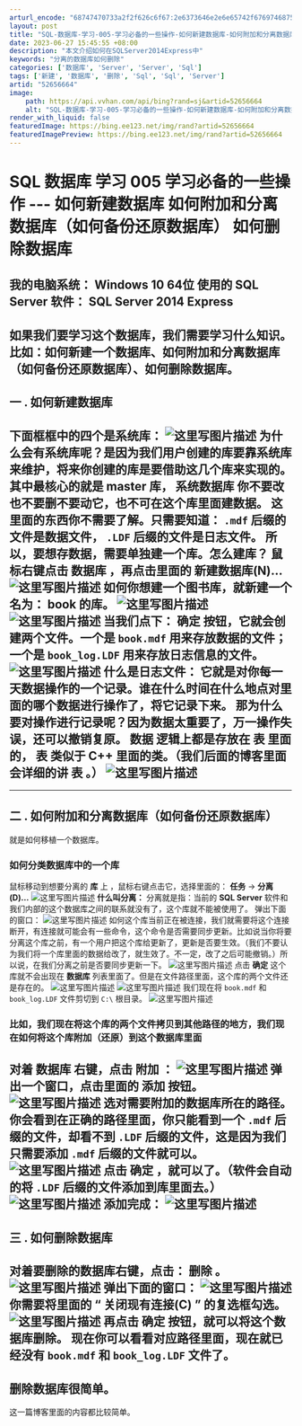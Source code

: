 ```yaml
---
arturl_encode: "68747470733a2f2f626c6f67:2e6373646e2e6e65742f6769746875625f3335313630363230:2f61727469636c652f64657461696c732f3532363536363634"
layout: post
title: "SQL-数据库-学习-005-学习必备的一些操作-如何新建数据库-如何附加和分离数据库如何备份还原数据库-如何删除数据库"
date: 2023-06-27 15:45:55 +08:00
description: "本文介绍如何在SQLServer2014Express中"
keywords: "分离的数据库如何删除"
categories: ['数据库', 'Server', 'Server', 'Sql']
tags: ['新建', '数据库', '删除', 'Sql', 'Sql', 'Server']
artid: "52656664"
image:
    path: https://api.vvhan.com/api/bing?rand=sj&artid=52656664
    alt: "SQL-数据库-学习-005-学习必备的一些操作-如何新建数据库-如何附加和分离数据库如何备份还原数据库-如何删除数据库"
render_with_liquid: false
featuredImage: https://bing.ee123.net/img/rand?artid=52656664
featuredImagePreview: https://bing.ee123.net/img/rand?artid=52656664
---
```


# SQL 数据库 学习 005 学习必备的一些操作 --- 如何新建数据库 如何附加和分离数据库（如何备份还原数据库） 如何删除数据库
我的电脑系统：
**Windows 10 64位**
使用的
**SQL Server**
软件：
**SQL Server 2014 Express**
---
如果我们要学习这个数据库，我们需要学习什么知识。比如：如何新建一个数据库、如何附加和分离数据库（如何备份还原数据库）、如何删除数据库。
---
## 一 . 如何新建数据库
下面框框中的四个是系统库：
![这里写图片描述](https://img-blog.csdn.net/20160925024132320)
为什么会有系统库呢？是因为我们用户创建的库要靠系统库来维护，将来你创建的库是要借助这几个库来实现的。其中最核心的就是
**master**
库，
**系统数据库**
你不要改也不要删不要动它，也不可在这个库里面建数据。
这里面的东西你不需要了解。只需要知道：
`.mdf`
后缀的文件是数据文件，
`.LDF`
后缀的文件是日志文件。
所以，要想存数据，需要单独建一个库。怎么建库？
鼠标右键点击
**数据库**
，再点击里面的
**新建数据库(N)…**
![这里写图片描述](https://img-blog.csdn.net/20160925024300931)
如何你想建一个图书库，就新建一个 名为：
**book**
的库。
![这里写图片描述](https://img-blog.csdn.net/20160925024414488)
![这里写图片描述](https://img-blog.csdn.net/20160925024459489)
当我们点下：
**确定**
按钮，它就会创建两个文件。一个是
`book.mdf`
用来存放数据的文件；一个是
`book_log.LDF`
用来存放日志信息的文件。
![这里写图片描述](https://img-blog.csdn.net/20160925024543575)
什么是日志文件：
它就是对你每一天数据操作的一个记录。谁在什么时间在什么地点对里面的哪个数据进行操作了，将它记录下来。
那为什么要对操作进行记录呢？因为数据太重要了，万一操作失误，还可以撤销复原。
**数据**
逻辑上都是存放在
**表**
里面的，
**表**
类似于
**C++**
里面的类。（我们后面的博客里面会详细的讲
**表**
。）
![这里写图片描述](https://img-blog.csdn.net/20160925024643076)
---
---
## 二 . 如何附加和分离数据库（如何备份还原数据库）
就是如何移植一个数据库。
### 如何分类数据库中的一个库
鼠标移动到想要分离的
**库**
上 ，鼠标右键点击它，选择里面的：
**任务**
->
**分离(D)…**
![这里写图片描述](https://img-blog.csdn.net/20160925033635518)
**什么叫分离：**
分离就是指：当前的
**SQL Server**
软件和我们内部的这个数据库之间的联系就没有了，这个库就不能被使用了。
弹出下面的窗口：
![这里写图片描述](https://img-blog.csdn.net/20160925033719769)
如何这个库当前正在被连接，我们就需要将这个连接断开，有连接就可能会有一些命令，这个命令是否需要同步更新。比如说当你将要分离这个库之前，有一个用户把这个库给更新了，更新是否要生效。（我们不要认为我们将一个库里面的数据给改了，就生效了。不一定，改了之后可能撤销。）所以说，在我们分离之前是否要同步更新一下。
![这里写图片描述](https://img-blog.csdn.net/20160925033749364)
点击
**确定**
这个库就不会出现在
**数据库**
列表里面了。但是在文件路径里面，这个库的两个文件还是存在的。
![这里写图片描述](https://img-blog.csdn.net/20160925033848131)
![这里写图片描述](https://img-blog.csdn.net/20160925034200405)
我们现在将
`book.mdf`
和
`book_log.LDF`
文件剪切到
`C:\`
根目录。
![这里写图片描述](https://img-blog.csdn.net/20160925034328483)
### 比如，我们现在将这个库的两个文件拷贝到其他路径的地方，我们现在如何将这个库附加（还原）到这个数据库里面
对着
**数据库**
右键，点击
**附加**
：
![这里写图片描述](https://img-blog.csdn.net/20160925034724033)
弹出一个窗口，点击里面的
**添加**
按钮。
![这里写图片描述](https://img-blog.csdn.net/20160925034808909)
选对需要附加的数据库所在的路径。 你会看到在正确的路径里面，你只能看到一个
`.mdf`
后缀的文件，却看不到
`.LDF`
后缀的文件，这是因为我们只需要添加
`.mdf`
后缀的文件就可以。
![这里写图片描述](https://img-blog.csdn.net/20160925034953287)
点击
**确定**
，就可以了。（软件会自动的将
`.LDF`
后缀的文件添加到库里面去。）
![这里写图片描述](https://img-blog.csdn.net/20160925035032413)
添加完成：
![这里写图片描述](https://img-blog.csdn.net/20160925035102288)
---
## 三 . 如何删除数据库
对着要删除的数据库右键，点击：
**删除**
。
![这里写图片描述](https://img-blog.csdn.net/20160925035147540)
弹出下面的窗口：
![这里写图片描述](https://img-blog.csdn.net/20160925035301666)
你需要将里面的 “
**关闭现有连接(C)**
” 的复选框勾选。
![这里写图片描述](https://img-blog.csdn.net/20160925035317104)
再点击
**确定**
按钮，就可以将这个数据库删除。
现在你可以看看对应路径里面，现在就已经没有
`book.mdf`
和
`book_log.LDF`
文件了。
---
删除数据库很简单。
---
这一篇博客里面的内容都比较简单。